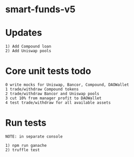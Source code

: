 # smart-funds-v5

# Updates
```
1) Add Compound loan
2) Add Uniswap pools
```

# Core unit tests todo
```
0 write mocks for Uniswap, Bancor, Compound, DAOWallet
1 trade/withdraw Compound tokens
2 trade/withdraw Bancor and Uniswap pools
3 cut 10% from manager profit to DAOWallet
4 test trade/withdraw for all available assets
```

# Run tests

```
NOTE: in separate console

1) npm run ganache  
2) truffle test
```

